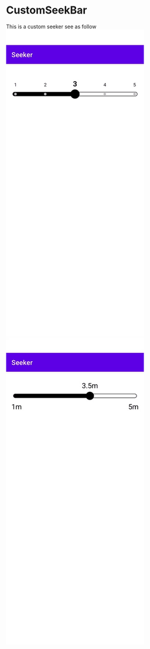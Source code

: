 # CustomSeekBar
This is a custom seeker see as follow
![演示](GIF_20250110_102617_591.gif)
![演示](GIF_20250109_180313_176.gif)
